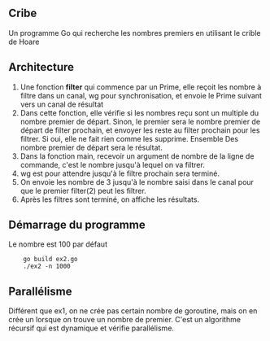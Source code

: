 ## Cribe

Un programme Go qui recherche les nombres premiers en utilisant le crible de Hoare

## Architecture

1. Une fonction **filter** qui commence par un Prime, elle reçoit les nombre à filtre dans un canal, wg pour synchronisation, et envoie le Prime suivant vers un canal de résultat
2. Dans cette fonction, elle vérifie si les nombres reçu sont un multiple du nombre premier de départ. Sinon, le premier sera le nombre premier de départ de filter prochain, et envoyer les reste au filter prochain pour les filtrer. Si oui, elle ne fait rien comme les supprime. Ensemble Des nombre premier de départ sera le résultat.
3. Dans la fonction main, recevoir un argument de nombre de la ligne de commande, c'est le nombre jusqu'à lequel on va filtrer.
4. wg est pour attendre jusqu'à le filtre prochain sera terminé.
5. On envoie les nombre de 3 jusqu'à le nombre saisi dans le canal pour que le premier filter(2) peut les filtrer.
6. Après les filtres sont terminé, on affiche les résultats.

##

## Démarrage du programme

Le nombre est 100 par défaut

```
    go build ex2.go
    ./ex2 -n 1000
```

## Parallélisme

Différent que ex1, on ne crée pas certain nombre de goroutine, mais on en crée un lorsque on trouve un nombre de premier. C'est un algorithme récursif qui est dynamique et vérifie parallélisme.
